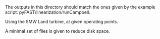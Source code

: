 The outputs in this directory should match the ones given by the example script:
     pyFAST/linearization/runCampbell.

Using the 5MW Land turbine, at given operating points.

A minimal set of files is given to reduce disk space.
